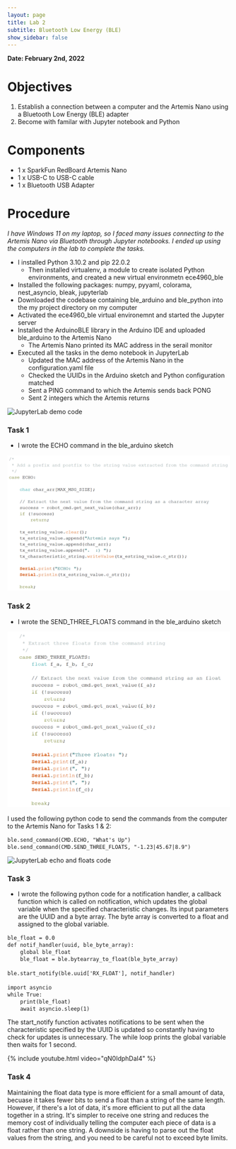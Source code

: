 ```yaml
---
layout: page
title: Lab 2
subtitle: Bluetooth Low Energy (BLE)
show_sidebar: false
---
```


**Date: February 2nd, 2022**

# Objectives
1. Establish a connection between a computer and the Artemis Nano using a Bluetooth Low Energy (BLE) adapter
2. Become with familar with Jupyter notebook and Python

# Components
- 1 x SparkFun RedBoard Artemis Nano
- 1 x USB-C to USB-C cable
- 1 x Bluetooth USB Adapter

# Procedure
*I have Windows 11 on my laptop, so I faced many issues connecting to the Artemis Nano via Bluetooth through Jupyter notebooks. I ended up using the computers in the lab to complete the tasks.*
- I installed Python 3.10.2 and pip 22.0.2
    - Then installed virtualenv, a module to create isolated Python environments, and created a new virtual environmetn ece4960_ble
- Installed the following packages: numpy, pyyaml, colorama, nest_asyncio, bleak, jupyterlab
- Downloaded the codebase containing ble_arduino and ble_python into the my project directory on my computer
- Activated the ece4960_ble virtual environemnt and started the Jupyter server
- Installed the ArduinoBLE library in the Arduino IDE and uploaded ble_arduino to the Artemis Nano
    - The Artemis Nano printed its MAC address in the serail monitor
- Executed all the tasks in the demo notebook in JupyterLab
    - Updated the MAC address of the Artemis Nano in the configuration.yaml file
    - Checked the UUIDs in the Arduino sketch and Python configuration matched
    - Sent a PING command to which the Artemis sends back PONG
    - Sent 2 integers which the Artemis returns
 
 
 ![JupyterLab demo code](img/demo.JPG)
 
 
 ### Task 1
 - I wrote the ECHO command in the ble_arduino sketch

![Arduino ECHO code](img/echo.png)

### Task 2
- I wrote the SEND_THREE_FLOATS command in the ble_arduino sketch

![Arduino 3 Floats code](img/floats.png)

I used the following python code to send the commands from the computer to the Artemis Nano for Tasks 1 & 2:

```
ble.send_command(CMD.ECHO, "What's Up")
ble.send_command(CMD.SEND_THREE_FLOATS, "-1.23|45.67|8.9")
```

![JupyterLab echo and floats code](img/echo_3floats.JPG)

### Task 3
- I wrote the following python code for a notification handler, a callback function which is called on notification, which updates the global variable when the specified characteristic changes. Its input parameters are the UUID and a byte array. The byte array is converted to a float and assigned to the global variable.

```
ble_float = 0.0
def notif_handler(uuid, ble_byte_array):
    global ble_float
    ble_float = ble.bytearray_to_float(ble_byte_array)

ble.start_notify(ble.uuid['RX_FLOAT'], notif_handler)

import asyncio
while True:
    print(ble_float)
    await asyncio.sleep(1)
```
The start_notify function activates notifications to be sent when the characteristic specified by the UUID is updated so constantly having to check for updates is unnecessary. The while loop prints the global variable then waits for 1 second.

{% include youtube.html video="qN0IdphDal4" %}

### Task 4
Maintaining the float data type is more efficient for a small amount of data, becuase it takes fewer bits to send a float than a string of the same length. However, if there's a lot of data, it's more efficient to put all the data together in a string. It's simpler to receive one string and reduces the memory cost of individually telling the computer each piece of data is a float rather than one string. A downside is having to parse out the float values from the string, and you need to be careful not to exceed byte limits.
